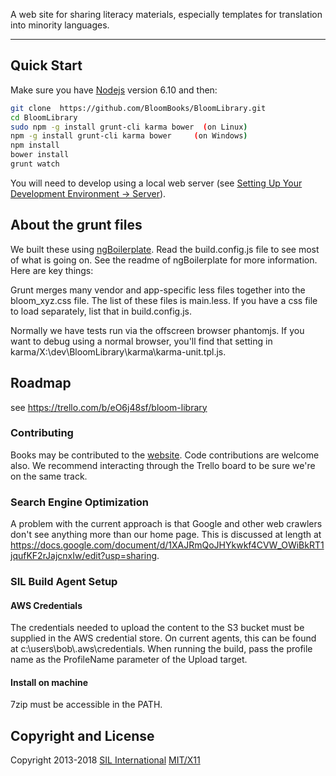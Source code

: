 A web site for sharing literacy materials, especially templates for translation into minority languages.

---

## Quick Start

Make sure you have [Nodejs](http://nodejs.org/download/) version 6.10 and then:

```sh
git clone  https://github.com/BloomBooks/BloomLibrary.git
cd BloomLibrary
sudo npm -g install grunt-cli karma bower  (on Linux)
npm -g install grunt-cli karma bower     (on Windows)
npm install
bower install
grunt watch
```

You will need to develop using a local web server (see [Setting Up Your Development Environment -> Server](https://github.com/BloomBooks/BloomLibrary/wiki/Setting-Up-your-Development-Environment#server)).

## About the grunt files

We built these using [ngBoilerplate](https://github.com/ngbp/ngbp). Read the build.config.js file to see most of what is going on. See the readme of ngBoilerplate for more information. Here are key things:

Grunt merges many vendor and app-specific less files together into the bloom_xyz.css file. The list of these files is main.less.
If you have a css file to load separately, list that in build.config.js.

Normally we have tests run via the offscreen browser phantomjs. If you want to debug using a normal browser, you'll find that setting in karma/X:\dev\BloomLibrary\karma\karma-unit.tpl.js.

## Roadmap

see https://trello.com/b/eO6j48sf/bloom-library

### Contributing

Books may be contributed to the [website](http://www.bloomlibrary.org). Code contributions are welcome also.
We recommend interacting through the Trello board to be sure we're on the same track.

### Search Engine Optimization

A problem with the current approach is that Google and other web crawlers
don't see anything more than our home page. This is discussed at length
at https://docs.google.com/document/d/1XAJRmQoJHYkwkf4CVW_OWiBkRT1jqufKF2rJajcnxIw/edit?usp=sharing.

### SIL Build Agent Setup

#### AWS Credentials

The credentials needed to upload the content to the S3 bucket must be supplied in the AWS credential store. On current agents, this can be found at c:\users\bob\\.aws\credentials. When running the build, pass the profile name as the ProfileName parameter of the Upload target.

#### Install on machine

7zip must be accessible in the PATH.

## Copyright and License

Copyright 2013-2018 [SIL International](http://sil.org)
[MIT/X11](http://sil.mit-license.org/)
